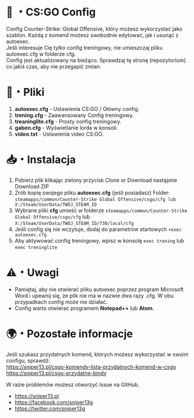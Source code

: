 # 🔫 ・CS:GO Config
Config Counter-Strike: Global Offensive, który możesz wykorzystać jako szablon. Każdą z komend możesz swobodnie edytować, jak i usunąć z autoexec.  
Jeśli interesuje Cię tylko config treningowy, nie umieszczaj pliku autoexec.cfg w folderze cfg.  
Config jest aktualizowany na bieżąco. Sprawdzaj tę stronę (repozytoriom) co jakiś czas, aby nie przegapić zmian.

# 📃・Pliki
1. **autoexec.cfg** - Ustawienia CS:GO / Główny config.
2. **trening.cfg** - Zaawansowany Config treningowy.
3. **treaninglite.cfg** - Prosty config treningowy.
4. **gaben.cfg** - Wyświetlanie lorda w konsoli.
5. **video.txt** - Ustawienia video CS:GO.

# 📥・Instalacja
1. Pobierz plik klikając zielony przycisk Clone or Download następnie Download ZIP
2. Zrób kopię swojego pliku **autoexec.cfg** (jeśli posiadasz) Folder: `steamapps/common/Counter-Strike Global Offensive/csgo/cfg lub X:/Steam/UserData/TWÓJ_STEAM_ID`
3. Wybrane pliki **cfg** umieść w folderze `steamapps/common/Counter-Strike Global Offensive/csgo/cfg` lub `X:/Steam/UserData/TWÓJ_STEAM_ID/730/local/cfg`
4. Jeśli config się nie wczytuje, dodaj do parametrów startowych `+exec autoexec.cfg`
5. Aby aktywować config treningowy, wpisz w konsolę `exec trening` lub `exec treninglite`

# ⚠️・Uwagi
- Pamiętaj, aby nie otwierać pliku autoexec poprzez program Microsoft Word i upewnij się, że plik nie ma w nazwie dwa razy .cfg. W obu przypadkach config może nie działać.
- Config warto otwierać programem **Notepad++** lub **Atom**.

# 🌍・Pozostałe informacje
Jeśli szukasz przydatnych komend, których możesz wykorzystać w swoim configu, sprawdź:  
https://sniper13.pl/csgo-komendy-lista-przydatnych-komend-w-csgo  
https://sniper13.pl/csgo-przydatne-bindy

W razie problemów możesz otworzyć Issue na GitHub.

- https://sniper13.pl  
- https://facebook.com/sniper13g  
- https://twitter.com/sniper13g